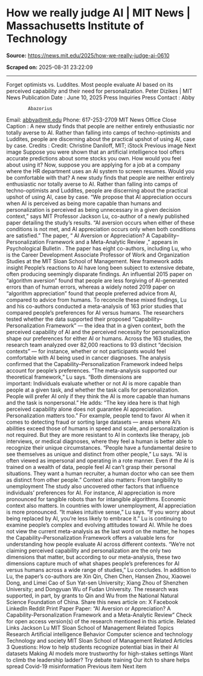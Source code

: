 # How we really judge AI | MIT News | Massachusetts Institute of Technology

**Source:** https://news.mit.edu/2025/how-we-really-judge-ai-0610

**Scraped on:** 2025-08-31 23:22:09

---

Forget optimists vs. Luddites. Most people evaluate AI based on its perceived capability and their need for personalization.
Peter Dizikes
|
MIT News
Publication Date
:
June 10, 2025
Press Inquiries
Press Contact
:
Abby        

            Abazorius
Email:
abbya@mit.edu
Phone:
617-253-2709
MIT News Office
Close
Caption
:
A new study finds that people are neither entirely enthusiastic nor totally averse to AI. Rather than falling into camps of techno-optimists and Luddites, people are discerning about the practical upshot of using AI, case by case.
Credits
:
Credit: Christine Daniloff, MIT; iStock
Previous image
Next image
Suppose you were shown that an artificial intelligence tool offers accurate predictions about some stocks you own. How would you feel about using it? Now, suppose you are applying for a job at a company where the HR department uses an AI system to screen resumes. Would you be comfortable with that?
A new study finds that people are neither entirely enthusiastic nor totally averse to AI. Rather than falling into camps of techno-optimists and Luddites, people are discerning about the practical upshot of using AI, case by case.
“We propose that AI appreciation occurs when AI is perceived as being more capable than humans and personalization is perceived as being unnecessary in a given decision context,” says MIT Professor Jackson Lu, co-author of a newly published paper detailing the study’s results. “AI aversion occurs when either of these conditions is not met, and AI appreciation occurs only when both conditions are satisfied.”
The paper, “
AI Aversion or Appreciation? A Capability–Personalization Framework and a Meta-Analytic Review
,” appears in
Psychological Bulletin
. The paper has eight co-authors, including Lu, who is the Career Development Associate Professor of Work and Organization Studies at the MIT Sloan School of Management.
New framework adds insight
People’s reactions to AI have long been subject to extensive debate, often producing seemingly disparate findings. An influential 2015 paper on “algorithm aversion” found that people are less forgiving of AI-generated errors than of human errors, whereas a widely noted 2019 paper on “algorithm appreciation” found that people preferred advice from AI, compared to advice from humans.
To reconcile these mixed findings, Lu and his co-authors conducted a meta-analysis of 163 prior studies that compared people’s preferences for AI versus humans. The researchers tested whether the data supported their proposed “Capability–Personalization Framework” — the idea that in a given context, both the perceived capability of AI and the perceived necessity for personalization shape our preferences for either AI or humans.
Across the 163 studies, the research team analyzed over 82,000 reactions to 93 distinct “decision contexts” — for instance, whether or not participants would feel comfortable with AI being used in cancer diagnoses. The analysis confirmed that the Capability–Personalization Framework indeed helps account for people’s preferences.
“The meta-analysis supported our theoretical framework,” Lu says. “Both dimensions are important: Individuals evaluate whether or not AI is more capable than people at a given task, and whether the task calls for personalization. People will prefer AI only if they think the AI is more capable than humans and the task is nonpersonal.”
He adds: “The key idea here is that high perceived capability alone does not guarantee AI appreciation. Personalization matters too.”
For example, people tend to favor AI when it comes to detecting fraud or sorting large datasets — areas where AI’s abilities exceed those of humans in speed and scale, and personalization is not required. But they are more resistant to AI in contexts like therapy, job interviews, or medical diagnoses, where they feel a human is better able to recognize their unique circumstances.
“People have a fundamental desire to see themselves as unique and distinct from other people,” Lu says. “AI is often viewed as impersonal and operating in a rote manner. Even if the AI is trained on a wealth of data, people feel AI can’t grasp their personal situations. They want a human recruiter, a human doctor who can see them as distinct from other people.”
Context also matters: From tangibility to unemployment
The study also uncovered other factors that influence individuals’ preferences for AI. For instance, AI appreciation is more pronounced for tangible robots than for intangible algorithms.
Economic context also matters. In countries with lower unemployment, AI appreciation is more pronounced.
“It makes intuitive sense,” Lu says. “If you worry about being replaced by AI, you’re less likely to embrace it.”
Lu is continuing to examine people’s complex and evolving attitudes toward AI. While he does not view the current meta-analysis as the last word on the matter, he hopes the Capability–Personalization Framework offers a valuable lens for understanding how people evaluate AI across different contexts.
“We’re not claiming perceived capability and personalization are the only two dimensions that matter, but according to our meta-analysis, these two dimensions capture much of what shapes people’s preferences for AI versus humans across a wide range of studies,” Lu concludes.
In addition to Lu, the paper’s co-authors are Xin Qin, Chen Chen, Hansen Zhou, Xiaowei Dong, and Limei Cao of Sun Yat-sen University; Xiang Zhou of Shenzhen University; and Dongyuan Wu of Fudan University.
The research was supported, in part, by grants to Qin and Wu from the National Natural Science Foundation of China.
Share
this news article on:
X
Facebook
LinkedIn
Reddit
Print
Paper
Paper: “AI Aversion or Appreciation? A Capability-Personalization Framework and a Meta-Analytic Review”
Check for open access version(s) of the research mentioned in this article.
Related Links
Jackson Lu
MIT Sloan School of Management
Related Topics
Research
Artificial intelligence
Behavior
Computer science and technology
Technology and society
MIT Sloan School of Management
Related Articles
3 Questions: How to help students recognize potential bias in their AI datasets
Making AI models more trustworthy for high-stakes settings
Want to climb the leadership ladder? Try debate training
Our itch to share helps spread Covid-19 misinformation
Previous item
Next item
